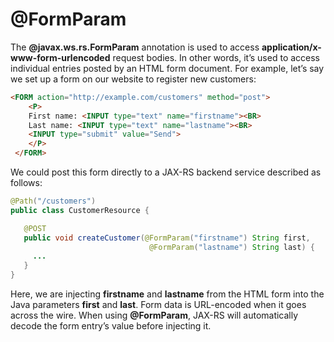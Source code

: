 # @FormParam


The **@javax.ws.rs.FormParam** annotation is used to access **application/x-www-form-urlencoded** request bodies. In other words, it’s used to access individual entries posted by an HTML form document. For example, let’s say we set up a form on our website to register new customers:


```html
<FORM action="http://example.com/customers" method="post">
    <P>
    First name: <INPUT type="text" name="firstname"><BR>
    Last name: <INPUT type="text" name="lastname"><BR>
    <INPUT type="submit" value="Send">
    </P>
 </FORM>
```


We could post this form directly to a JAX-RS backend service described as follows:


```Java
@Path("/customers")
public class CustomerResource {

   @POST
   public void createCustomer(@FormParam("firstname") String first,
                               @FormParam("lastname") String last) {
     ...
   }
}
```


Here, we are injecting **firstname** and **lastname** from the HTML form into the Java parameters **first** and **last**. Form data is URL-encoded when it goes across the wire. When using **@FormParam**, JAX-RS will automatically decode the form entry’s value before injecting it.